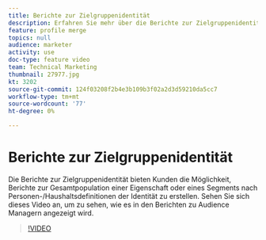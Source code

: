 ```yaml
---
title: Berichte zur Zielgruppenidentität
description: Erfahren Sie mehr über die Berichte zur Zielgruppenidentität. Mit dieser Art der Berichterstellung in Audience Manager können Sie Berichte zur Gesamtpopulation einer Eigenschaft oder eines Segments nach Personen- oder Haushaltsdefinitionen erstellen.
feature: profile merge
topics: null
audience: marketer
activity: use
doc-type: feature video
team: Technical Marketing
thumbnail: 27977.jpg
kt: 3202
source-git-commit: 124f03208f2b4e3b109b3f02a2d3d59210da5cc7
workflow-type: tm+mt
source-wordcount: '77'
ht-degree: 0%

---
```



# Berichte zur Zielgruppenidentität

Die Berichte zur Zielgruppenidentität bieten Kunden die Möglichkeit, Berichte zur Gesamtpopulation einer Eigenschaft oder eines Segments nach Personen-/Haushaltsdefinitionen der Identität zu erstellen. Sehen Sie sich dieses Video an, um zu sehen, wie es in den Berichten zu Audience Managern angezeigt wird.

>[!VIDEO](https://video.tv.adobe.com/v/27977/?quality=12)
